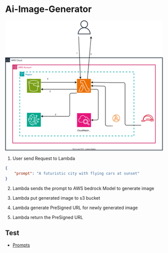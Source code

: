 # Ai-Image-Generator

![Custom Badge](./svg/architecture.drawio.svg)

1. User send Request to Lambda
```json
{
    "prompt": "A futuristic city with flying cars at sunset"
}
```

2. Lambda sends the prompt to AWS bedrock Model to generate image

3. Lambda put generated image to s3 bucket

4. Lambda generate PreSigned URL for newly generated image

5. Lambda return the PreSigned URL

## Test

- [Prompts](./tests/test.json)